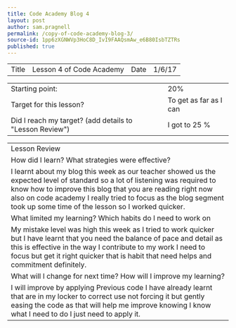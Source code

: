 ```yaml
---
title: Code Academy Blog 4
layout: post
author: sam.pragnell
permalink: /copy-of-code-academy-blog-3/
source-id: 1pp6zXGNWVp3HoC8D_IvI9FAAQsmAw_e6B80IsbTZTRs
published: true
---
```

<table>
  <tr>
    <td>Title</td>
    <td>Lesson 4 of Code Academy </td>
    <td>Date</td>
    <td>1/6/17</td>
  </tr>
</table>


<table>
  <tr>
    <td>Starting point:</td>
    <td>20%</td>
  </tr>
  <tr>
    <td>Target for this lesson?</td>
    <td>To get as far as I can </td>
  </tr>
  <tr>
    <td>Did I reach my target? 
(add details to "Lesson Review")</td>
    <td>I got to 25 %</td>
  </tr>
</table>


<table>
  <tr>
    <td>Lesson Review</td>
  </tr>
  <tr>
    <td>How did I learn? What strategies were effective? </td>
  </tr>
  <tr>
    <td>I learnt about my blog this week as our teacher showed us the expected level of standard so a lot of listening was required to know how to improve this blog that you are reading right now also on code academy I really tried to focus as the blog segment took up some time of the lesson so I worked quicker.</td>
  </tr>
  <tr>
    <td>What limited my learning? Which habits do I need to work on</td>
  </tr>
  <tr>
    <td>My mistake level was high this week as I tried to work quicker but I have learnt that you need the balance of pace and detail as this is effective in the way I contribute to my work I need to focus but get it right quicker that is habit that need helps and commitment definitely.</td>
  </tr>
  <tr>
    <td>What will I change for next time? How will I improve my learning?</td>
  </tr>
  <tr>
    <td>I will improve by applying Previous code I have already learnt that are in my locker to correct use not forcing it but gently easing the code as that will help me improve knowing I know what I need to do I just need to apply it.






</td>
  </tr>
</table>


